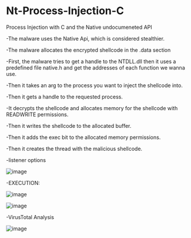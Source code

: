 # Nt-Process-Injection-C
Process Injection with C and the Native undocumeneted API

-The malware uses the Native Api, which is considered stealthier.

-The malware allocates the encrypted shellcode in the .data section

-First, the malware tries to get a handle to the NTDLL.dll then it uses a predefined file native.h and get the addresses of each function we wanna use.

-Then it takes an arg to the process you want to inject the shellcode into.

-Then it gets a handle to the requested process.

-It decrypts the shellcode and allocates memory for the shellcode with READWRITE permissions.

-Then it writes the shellcode to the allocated buffer.

-Then it adds the exec bit to the allocated memory permissions.

-Then it creates the thread with the malicious shellcode.


-listener options

  ![image](https://github.com/user-attachments/assets/a6e4bf09-4e4a-4758-acfa-e17d1e0dccc2)


-EXECUTION:

  ![image](https://github.com/user-attachments/assets/52f34f18-b1d8-4a62-9616-1ad66df5ec56)


  ![image](https://github.com/user-attachments/assets/44b75a35-7fd6-48b8-979a-03abbc1238a5)


-VirusTotal Analysis

  ![image](https://github.com/user-attachments/assets/6fd9674d-f556-46db-8361-6b19676ec771)


  



